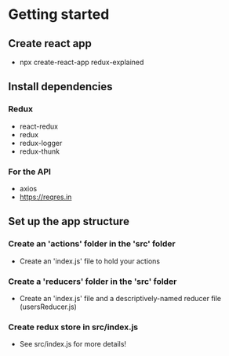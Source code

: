 # Getting started

## Create react app
- npx create-react-app redux-explained

## Install dependencies
### Redux
- react-redux
- redux
- redux-logger
- redux-thunk
### For the API
- axios
- https://reqres.in

## Set up the app structure

### Create an 'actions' folder in the 'src' folder
- Create an 'index.js' file to hold your actions

### Create a 'reducers' folder in the 'src' folder
- Create an 'index.js' file and a descriptively-named reducer file (usersReducer.js)

### Create redux store in src/index.js
- See src/index.js for more details!